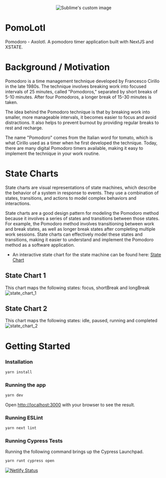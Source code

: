 
<p align="center">
  <img src="https://github.com/kristophesankar/dorotimer/assets/33190221/9298246a-bfdc-44f2-b122-75abf94c1652" alt="Sublime's custom image"/>
</p>


# PomoLotl
Pomodoro - Axolotl. A pomodoro timer application built with NextJS and XSTATE.


# Background / Motivation
Pomodoro is a time management technique developed by Francesco Cirillo in the late 1980s. The technique involves breaking work into focused intervals of 25 minutes, called "Pomodoros," separated by short breaks of 5-10 minutes. After four Pomodoros, a longer break of 15-30 minutes is taken.

The idea behind the Pomodoro technique is that by breaking work into smaller, more manageable intervals, it becomes easier to focus and avoid distractions. It also helps to prevent burnout by providing regular breaks to rest and recharge.

The name "Pomodoro" comes from the Italian word for tomato, which is what Cirillo used as a timer when he first developed the technique. Today, there are many digital Pomodoro timers available, making it easy to implement the technique in your work routine.

# State Charts

State charts are visual representations of state machines, which describe the behavior of a system in response to events. They use a combination of states, transitions, and actions to model complex behaviors and interactions. 

State charts are a good design pattern for modeling the Pomodoro method because it involves a series of states and transitions between those states. For example, the Pomodoro method involves transitioning between work and break states, as well as longer break states after completing multiple work sessions. State charts can effectively model these states and transitions, making it easier to understand and implement the Pomodoro method as a software application.

- An interactive state chart for the state machine can be found here: [State Chart](https://stately.ai/viz/b5311ee3-ad7d-45d5-b3df-247d2e31bf23)
## State Chart 1
This chart maps the following states: focus, shortBreak and longBreak
![state_chart_1](https://user-images.githubusercontent.com/33190221/235471827-028b006c-bc4a-4020-b4d6-b0a803e9b405.png)
## State Chart 2
This chart maps the following states: idle, paused, running and completed
![state_chart_2](https://user-images.githubusercontent.com/33190221/235472190-231cc4f8-8bb9-4094-8d67-c71edfe94e24.png)

# Getting Started

### Installation
```bash
yarn install
```

### Running the app
```bash
yarn dev
```
Open [http://localhost:3000](http://localhost:3000) with your browser to see the result.

### Running ESLint
```bash
yarn next lint 
```
### Running Cypress Tests
Running the following command brings up the Cypress Launchpad.
```bash
yarn runt cypress open 
```

[![Netlify Status](https://api.netlify.com/api/v1/badges/48f52270-bed0-4624-a595-9315f9d6fd3a/deploy-status)](https://app.netlify.com/sites/doro-timer/deploys)

